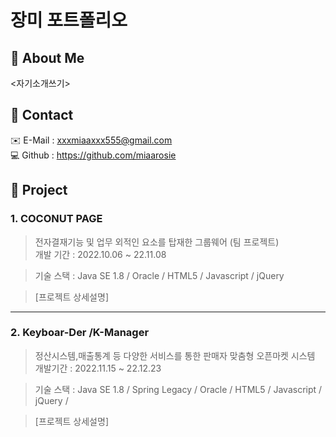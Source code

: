 # 장미 포트폴리오

## :pushpin: About Me
<자기소개쓰기>

## :pushpin: Contact
:envelope:
E-Mail : xxxmiaaxxx555@gmail.com <br>
:computer:
Github : https://github.com/miaarosie 
<br>

## :pushpin: Project
### 1. COCONUT PAGE <br>
>전자결재기능 및 업무 외적인 요소를 탑재한 그룹웨어 (팀 프로젝트) <br>
>개발 기간 : 2022.10.06 ~ 22.11.08

>기술 스택 : 
>Java SE 1.8 / Oracle / HTML5 / Javascript / jQuery
>

>[프로젝트 상세설명]

---
### 2. Keyboar-Der /K-Manager
>정산시스템,매출통계 등 다양한 서비스를 통한 판매자 맞춤형 오픈마켓 시스템<br>
>개발기간 : 2022.11.15 ~ 22.12.23

>기술 스택 :
>Java SE 1.8 / Spring Legacy / Oracle / HTML5 / Javascript / jQuery / 
>

>[프로젝트 상세설명]
